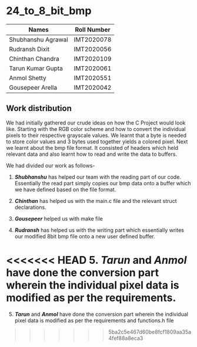 # 24_to_8_bit_bmp

| Names              | Roll Number |
| ------------------ | ----------- |
| Shubhanshu Agrawal | IMT2020078  |
| Rudransh Dixit     | IMT2020056  |
| Chinthan Chandra   | IMT2020109  |
| Tarun Kumar Gupta  | IMT2020061  |
| Anmol Shetty       | IMT2020551  |
| Gousepeer Arella   | IMT2020042  |

<h2>
Work distribution
</h2>
<p>
We had initially gathered our crude ideas on how the C Project would look like. Starting with the RGB color scheme and how to convert the individual pixels to their respective grayscale values. We learnt that a byte is needed to store color values and 3 bytes used together yields a colored pixel. Next we learnt about the bmp file format. It consisted of headers which held relevant data and also learnt how to read and write the data to buffers.
</p>

<p>
We had divided our work as follows-

1. **_Shubhanshu_** has helped our team with the reading part of our code. Essentially the read part simply copies our bmp data onto a buffer which we have defined based on the file format.

2. **_Chinthan_** has helped us with the main.c file and the relevant struct declarations.

3. **_Gousepeer_** helped us with make file

4. **_Rudransh_** has helped us with the writing part which essentially writes our modified 8bit bmp file onto a new user defined buffer.

<<<<<<< HEAD
5. **_Tarun_** and **_Anmol_** have done the conversion part wherein the individual pixel data is modified as per the requirements.
=======
5) __*Tarun*__ and __*Anmol*__ have done the conversion part wherein the individual pixel data is modified as per the requirements and functions.h file
>>>>>>> 5ba2c5e467d60be8fcf1809aa35a4fef88a8eca3
</p>
